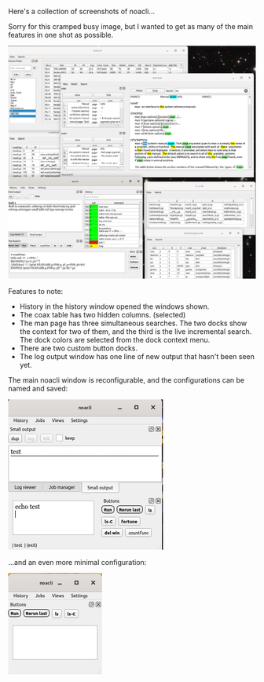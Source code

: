 Here's a collection of screenshots of noacli...

Sorry for this cramped busy image, but I wanted to get as many of the main
features in one shot as possible.

![A busy screenshot](noacli-big-screenshot.png)

Features to note:
* History in the history window opened the windows shown.
* The coax table has two hidden columns. (selected)
* The man page has three simultaneous searches.  The two docks show
  the context for two of them, and the third is the live incremental
  search.  The dock colors are selected from the dock context menu.
* There are two custom button docks.
* The log output window has one line of new output that hasn't been seen yet.

The main noacli window is reconfigurable, and the configurations can be
named and saved:

![small](small-buttons.png)

...and an even more minimal configuration:

![tiny](tiny.png)